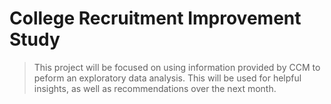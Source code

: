 # College Recruitment Improvement Study
> This project will be focused on using information provided by CCM to peform an exploratory data analysis. This will be used for helpful insights, as well as recommendations over the next month.
